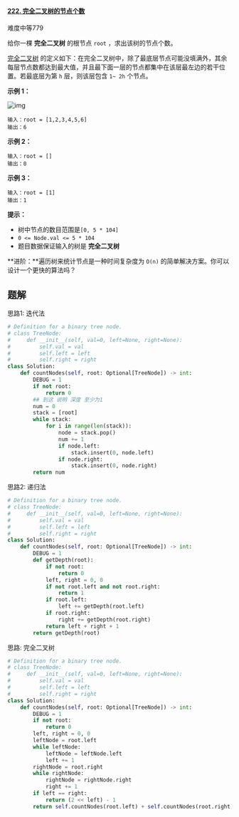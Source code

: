 #### [222. 完全二叉树的节点个数](https://leetcode.cn/problems/count-complete-tree-nodes/)

难度中等779

给你一棵 **完全二叉树** 的根节点 `root` ，求出该树的节点个数。

[完全二叉树](https://baike.baidu.com/item/完全二叉树/7773232?fr=aladdin) 的定义如下：在完全二叉树中，除了最底层节点可能没填满外，其余每层节点数都达到最大值，并且最下面一层的节点都集中在该层最左边的若干位置。若最底层为第 `h` 层，则该层包含 `1~ 2h` 个节点。

 

**示例 1：**

![img](https://assets.leetcode.com/uploads/2021/01/14/complete.jpg)

```
输入：root = [1,2,3,4,5,6]
输出：6
```

**示例 2：**

```
输入：root = []
输出：0
```

**示例 3：**

```
输入：root = [1]
输出：1
```

 

**提示：**

- 树中节点的数目范围是`[0, 5 * 104]`
- `0 <= Node.val <= 5 * 104`
- 题目数据保证输入的树是 **完全二叉树**

 

**进阶：**遍历树来统计节点是一种时间复杂度为 `O(n)` 的简单解决方案。你可以设计一个更快的算法吗？





## 题解

思路1: 迭代法

~~~python
# Definition for a binary tree node.
# class TreeNode:
#     def __init__(self, val=0, left=None, right=None):
#         self.val = val
#         self.left = left
#         self.right = right
class Solution:
    def countNodes(self, root: Optional[TreeNode]) -> int:
        DEBUG = 1
        if not root:
            return 0
        ## 到这 说明 深度 至少为1
        num = 0
        stack = [root]
        while stack:
            for i in range(len(stack)):
                node = stack.pop()
                num += 1
                if node.left:
                    stack.insert(0, node.left)
                if node.right:
                    stack.insert(0, node.right)
        return num
~~~



思路2: 递归法

~~~python
# Definition for a binary tree node.
# class TreeNode:
#     def __init__(self, val=0, left=None, right=None):
#         self.val = val
#         self.left = left
#         self.right = right
class Solution:
    def countNodes(self, root: Optional[TreeNode]) -> int:
        DEBUG = 1
        def getDepth(root):
            if not root:
                return 0
            left, right = 0, 0
            if not root.left and not root.right:
                return 1
            if root.left:
                left += getDepth(root.left)
            if root.right:
                right += getDepth(root.right)
            return left + right + 1
        return getDepth(root)
~~~



思路: 完全二叉树

~~~python
# Definition for a binary tree node.
# class TreeNode:
#     def __init__(self, val=0, left=None, right=None):
#         self.val = val
#         self.left = left
#         self.right = right
class Solution:
    def countNodes(self, root: Optional[TreeNode]) -> int:
        DEBUG = 1
        if not root:
            return 0
        left, right = 0, 0
        leftNode = root.left
        while leftNode:
            leftNode = leftNode.left
            left += 1
        rightNode = root.right
        while rightNode:
            rightNode = rightNode.right
            right += 1
        if left == right:
            return (2 << left) - 1
        return self.countNodes(root.left) + self.countNodes(root.right) + 1
~~~

